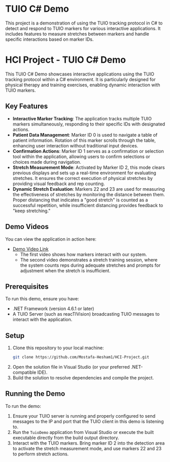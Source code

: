 # TUIO C# Demo

This project is a demonstration of using the TUIO tracking protocol in C# to detect and respond to TUIO markers for various interactive applications. It includes features to measure stretches between markers and handle specific interactions based on marker IDs.
# HCI Project - TUIO C# Demo

This TUIO C# Demo showcases interactive applications using the TUIO tracking protocol within a C# environment. It is particularly designed for physical therapy and training exercises, enabling dynamic interaction with TUIO markers.

## Key Features

- **Interactive Marker Tracking**: The application tracks multiple TUIO markers simultaneously, responding to their specific IDs with designated actions.
- **Patient Data Management**: Marker ID 0 is used to navigate a table of patient information. Rotation of this marker scrolls through the table, enhancing user interaction without traditional input devices.
- **Confirmation Actions**: Marker ID 1 serves as a confirmation or selection tool within the application, allowing users to confirm selections or choices made during navigation.
- **Stretch Measurement Mode**: Activated by Marker ID 2, this mode clears previous displays and sets up a real-time environment for evaluating stretches. It ensures the correct execution of physical stretches by providing visual feedback and rep counting.
- **Dynamic Stretch Evaluation**: Markers 22 and 23 are used for measuring the effectiveness of stretches by monitoring the distance between them. Proper distancing that indicates a "good stretch" is counted as a successful repetition, while insufficient distancing provides feedback to "keep stretching."

## Demo Videos

You can view the application in action here:
- [Demo Video Link](https://drive.google.com/drive/u/0/folders/1_c6VBfEOojF1gZi_87DSGCNoFxG23Ynp)
  - The first video shows how markers interact with our system.
  - The second video demonstrates a stretch training session, where the system counts reps during adequate stretches and prompts for adjustment when the stretch is insufficient.

## Prerequisites

To run this demo, ensure you have:
- .NET Framework (version 4.6.1 or later)
- A TUIO Server (such as reacTIVision) broadcasting TUIO messages to interact with the application.

## Setup

1. Clone this repository to your local machine:
   ```bash
   git clone https://github.com/Mostafa-Hesham1/HCI-Project.git

2. Open the solution file in Visual Studio (or your preferred .NET-compatible IDE).
3. Build the solution to resolve dependencies and compile the project.

## Running the Demo

To run the demo:
1. Ensure your TUIO server is running and properly configured to send messages to the IP and port that the TUIO client in this demo is listening to.
2. Run the `TuioDemo` application from Visual Studio or execute the built executable directly from the build output directory.
3. Interact with the TUIO markers. Bring marker ID 2 into the detection area to activate the stretch measurement mode, and use markers 22 and 23 to perform stretch actions.



